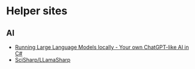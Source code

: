 # Helper sites
## AI
* [Running Large Language Models locally - Your own ChatGPT-like AI in C#](https://blog.maartenballiauw.be/post/2023/06/15/running-large-language-models-locally-your-own-chatgpt-like-ai-in-csharp.html)
* [SciSharp/LLamaSharp](https://github.com/SciSharp/LLamaSharp)

